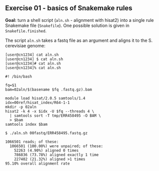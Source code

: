 ## Exercise 01 - basics of Snakemake rules

**Goal:** turn a shell script (`aln.sh` - alignment with hisat2) into a single rule
Snakemake file (`Snakefile`). One possible solution is given in `Snakefile.finished`.


The script `aln.sh` takes a fastq file as an argument and aligns it to the
S. cerevisiae genome:

```console
[user@cn1234] cat aln.sh
[user@cn1234] $ cat aln.sh
[user@cn1234]# cat aln.sh
[user@cn1234]% cat aln.sh

#! /bin/bash

fq=$1
bam=02aln/$(basename $fq .fastq.gz).bam

module load hisat/2.0.5 samtools/1.4
idx=00ref/hisat_index/R64-1-1
mkdir -p 02aln
hisat2 -k 4 -x $idx -U $fq --threads 4 \
  | samtools sort -T tmp/ERR458495 -O BAM \
  > $bam
samtools index $bam

$ ./aln.sh 00fastq/ERR458495.fastq.gz

1066501 reads; of these:
  1066501 (100.00%) were unpaired; of these:
    52263 (4.90%) aligned 0 times
    786836 (73.78%) aligned exactly 1 time
    227402 (21.32%) aligned >1 times
95.10% overall alignment rate
```


